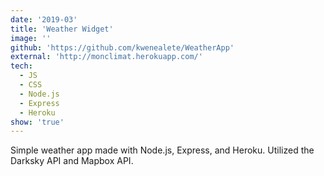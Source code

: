 ```yaml
---
date: '2019-03'
title: 'Weather Widget'
image: ''
github: 'https://github.com/kwenealete/WeatherApp'
external: 'http://monclimat.herokuapp.com/'
tech:
  - JS
  - CSS
  - Node.js
  - Express
  - Heroku
show: 'true'
---
```


Simple weather app made with Node.js, Express, and Heroku. Utilized the Darksky API and Mapbox API.
